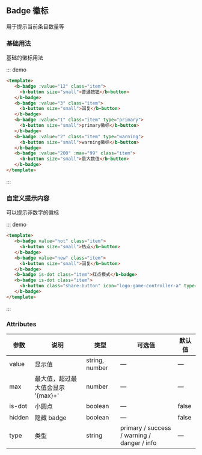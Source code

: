 ## Badge 徽标

<template>
    <div class="global-anchor">
      <b-anchor :scroll-offset="100">
        <b-anchor-link href="#ji-chu-yong-fa" title="基础用法"></b-anchor-link>
        <b-anchor-link href="#zi-ding-yi-ti-shi-nei-rong" title="自定义提示内容"></b-anchor-link>
        <b-anchor-link href="#attributes" title=" Attributes"></b-anchor-link>
      </b-anchor>
    </div>
</template>

用于提示当前条目数量等

### 基础用法

基础的徽标用法

::: demo
```html
<template>
   <b-badge :value="12" class="item">
     <b-button size="small">普通按钮</b-button>
   </b-badge>
   <b-badge :value="3" class="item">
     <b-button size="small">回复</b-button>
   </b-badge>
   <b-badge :value="1" class="item" type="primary">
     <b-button size="small">primary徽标</b-button>
   </b-badge>
   <b-badge :value="2" class="item" type="warning">
     <b-button size="small">warning徽标</b-button>
   </b-badge>
   <b-badge :value="200" :max="99" class="item">
     <b-button size="small">最大数值</b-button>
   </b-badge>
</template>
```
:::

### 自定义提示内容

可以提示非数字的徽标

::: demo
```html
<template>
   <b-badge value="hot" class="item">
     <b-button size="small">热点</b-button>
   </b-badge>
   <b-badge value="new" class="item">
     <b-button size="small">回复</b-button>
   </b-badge>
   <b-badge is-dot class="item">红点模式</b-badge>
   <b-badge is-dot class="item">
     <b-button class="share-button" icon="logo-game-controller-a" type="primary"></b-button>
   </b-badge>
</template>
```
:::

### Attributes

| 参数      | 说明    | 类型      | 可选值       | 默认值   |
|---------- |-------- |---------- |-------------  |-------- |
| value     | 显示值   | string, number  |  —   |    —     |
| max     | 最大值，超过最大值会显示 '{max}+'   |  number  |  —   |    —     |
| is-dot     | 小圆点   |  boolean  |  —   |false|
| hidden     | 隐藏 badge   |  boolean  |  —   |false|
| type     | 类型   |  string  |  primary / success / warning / danger / info  | — |
